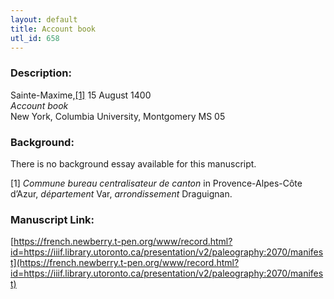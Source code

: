 ```yaml
---
layout: default
title: Account book
utl_id: 658
---
```


### Description:

Sainte-Maxime,<a id="_ftnref1">[[1]](#_ftn1)</a> 15 August 1400<br>
_Account book_<br>
New York, Columbia University, Montgomery MS 05

### Background:

There is no background essay available for this manuscript.

<a id="_ftn1">[1]</a> _Commune bureau centralisateur de canton_ in Provence-Alpes-Côte d’Azur, _département_ Var, _arrondissement_ Draguignan. 

### Manuscript Link:

[https://french.newberry.t-pen.org/www/record.html?id=https://iiif.library.utoronto.ca/presentation/v2/paleography:2070/manifest](https://french.newberry.t-pen.org/www/record.html?id=https://iiif.library.utoronto.ca/presentation/v2/paleography:2070/manifest)
